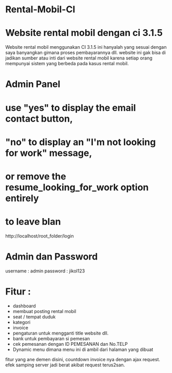 # Rental-Mobil-CI
# Website rental mobil dengan ci 3.1.5

Website rental mobil menggunakan CI 3.1.5
ini hanyalah yang sesuai dengan saya banyangkan gimana proses pembayarannya dll. website ini gak bisa di jadikan sumber atau inti dari website rental mobil karena setiap orang mempunyai sistem yang berbeda pada kasus rental mobil.

# Admin Panel

# use "yes" to display the email contact button,
# "no" to display an "I'm not looking for work" message,
# or remove the resume_looking_for_work option entirely
# to leave blan
http://localhost/root_folder/login

# Admin dan Password
username : admin
password : jikol123


# Fitur : 
- dashboard
- membuat posting rental mobil
- seat / tempat duduk
- kategori
- invoice
- pengaturan untuk mengganti title website dll.
- bank untuk pembayaran si pemesan
- cek pemesanan dengan ID PEMESANAN dan No.TELP
- Dynamic menu dimana menu ini di ambil dari halaman yang dibuat

fitur yang ane demen disini, countdown invoice nya dengan ajax request. efek samping server jadi berat akibat request terus2san.


